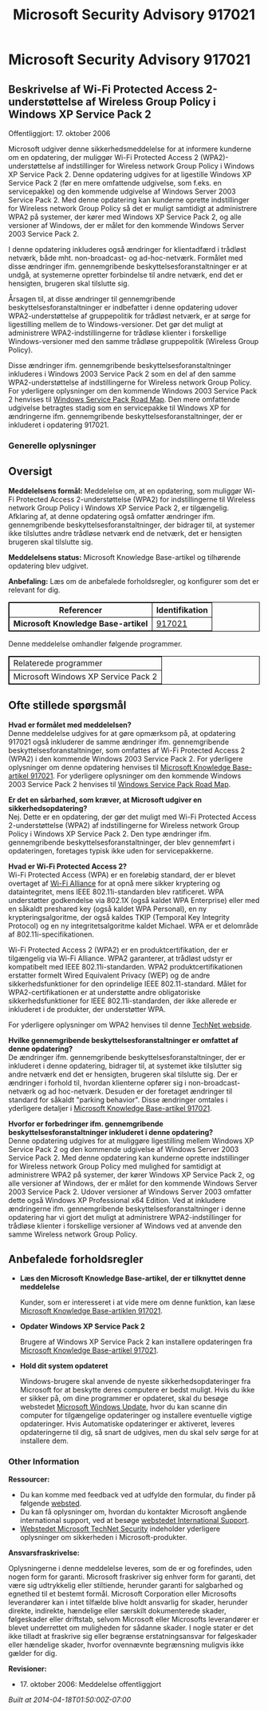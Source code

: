 ﻿---
title: Microsoft Security Advisory 917021
TOCTitle: "917021"
ms:assetid: "917021"
ms:mtpsurl: https://technet.microsoft.com/da-DK/library/917021(v=Security.10)
ms:contentKeyID: 61223857
ms.date: 04/18/2014
mtps_version: v=Security.10
ms.translationtype: HT
---

# Microsoft Security Advisory 917021

## Beskrivelse af Wi-Fi Protected Access 2-understøttelse af Wireless Group Policy i Windows XP Service Pack 2

Offentliggjort: 17. oktober 2006

Microsoft udgiver denne sikkerhedsmeddelelse for at informere kunderne om en opdatering, der muliggør Wi-Fi Protected Access 2 (WPA2)-understøttelse af indstillinger for Wireless network Group Policy i Windows XP Service Pack 2. Denne opdatering udgives for at ligestille Windows XP Service Pack 2 (før en mere omfattende udgivelse, som f.eks. en servicepakke) og den kommende udgivelse af Windows Server 2003 Service Pack 2. Med denne opdatering kan kunderne oprette indstillinger for Wireless network Group Policy så det er muligt samtidigt at administrere WPA2 på systemer, der kører med Windows XP Service Pack 2, og alle versioner af Windows, der er målet for den kommende Windows Server 2003 Service Pack 2.

I denne opdatering inkluderes også ændringer for klientadfærd i trådløst netværk, både mht. non-broadcast- og ad-hoc-netværk. Formålet med disse ændringer ifm. gennemgribende beskyttelsesforanstaltninger er at undgå, at systemerne opretter forbindelse til andre netværk, end det er hensigten, brugeren skal tilslutte sig.

Årsagen til, at disse ændringer til gennemgribende beskyttelsesforanstaltninger er indbefatter i denne opdatering udover WPA2-understøttelse af gruppepolitik for trådløst netværk, er at sørge for ligestilling mellem de to Windows-versioner. Det gør det muligt at administrere WPA2-indstillingerne for trådløse klienter i forskellige Windows-versioner med den samme trådløse gruppepolitik (Wireless Group Policy).

Disse ændringer ifm. gennemgribende beskyttelsesforanstaltninger inkluderes i Windows 2003 Service Pack 2 som en del af den samme WPA2-understøttelse af indstillingerne for Wireless network Group Policy. For yderligere oplysninger om den kommende Windows 2003 Service Pack 2 henvises til [Windows Service Pack Road Map](http://www.microsoft.com/windows/lifecycle/servicepacks.mspx). Den mere omfattende udgivelse betragtes stadig som en servicepakke til Windows XP for ændringerne ifm. gennemgribende beskyttelsesforanstaltninger, der er inkluderet i opdatering 917021.

### Generelle oplysninger

## Oversigt

**Meddelelsens formål:** Meddelelse om, at en opdatering, som muliggør Wi-Fi Protected Access 2-understøttelse (WPA2) for indstillingerne til Wireless network Group Policy i Windows XP Service Pack 2, er tilgængelig. Afklaring af, at denne opdatering også omfatter ændringer ifm. gennemgribende beskyttelsesforanstaltninger, der bidrager til, at systemer ikke tilsluttes andre trådløse netværk end de netværk, det er hensigten brugeren skal tilslutte sig.

**Meddelelsens status:** Microsoft Knowledge Base-artikel og tilhørende opdatering blev udgivet.

**Anbefaling:** Læs om de anbefalede forholdsregler, og konfigurer som det er relevant for dig.

<table style="border:1px solid black;">
<thead>
<tr class="header">
<th style="border:1px solid black;">Referencer</th>
<th style="border:1px solid black;">Identifikation</th>
</tr>
</thead>
<tbody>
<tr class="odd">
<td style="border:1px solid black;"><strong>Microsoft Knowledge Base-artikel</strong></td>
<td style="border:1px solid black;"><a href="http://support.microsoft.com/kb/917021">917021</a></td>
</tr>
</tbody>
</table>


Denne meddelelse omhandler følgende programmer.

<table style="border:1px solid black;">
<tbody>
<tr class="odd">
<td style="border:1px solid black;">Relaterede programmer</td>
</tr>
<tr class="even">
<td style="border:1px solid black;">Microsoft Windows XP Service Pack 2</td>
</tr>
</tbody>
</table>


## Ofte stillede spørgsmål

**Hvad er formålet med meddelelsen?**  
Denne meddelelse udgives for at gøre opmærksom på, at opdatering 917021 også inkluderer de samme ændringer ifm. gennemgribende beskyttelsesforanstaltninger, som omfattes af Wi-Fi Protected Access 2 (WPA2) i den kommende Windows 2003 Service Pack 2. For yderligere oplysninger om denne opdatering henvises til [Microsoft Knowledge Base-artikel 917021](http://support.microsoft.com/kb/917021). For yderligere oplysninger om den kommende Windows 2003 Service Pack 2 henvises til [Windows Service Pack Road Map](http://www.microsoft.com/windows/lifecycle/servicepacks.mspx).

**Er det en sårbarhed, som kræver, at Microsoft udgiver en sikkerhedsopdatering?**  
Nej. Dette er en opdatering, der gør det muligt med Wi-Fi Protected Access 2-understøttelse (WPA2) af indstillingerne for Wireless network Group Policy i Windows XP Service Pack 2. Den type ændringer ifm. gennemgribende beskyttelsesforanstaltninger, der blev gennemført i opdateringen, foretages typisk ikke uden for servicepakkerne.

**Hvad er Wi-Fi Protected Access 2?**  
Wi-Fi Protected Access (WPA) er en foreløbig standard, der er blevet overtaget af [Wi-Fi Alliance](http://www.wi-fialliance.org/opensection/about_overview.php) for at opnå mere sikker kryptering og dataintegritet, mens IEEE 802.11i-standarden blev ratificeret. WPA understøtter godkendelse via 802.1X (også kaldet WPA Enterprise) eller med en såkaldt preshared key (også kaldet WPA Personal), en ny krypteringsalgoritme, der også kaldes TKIP (Temporal Key Integrity Protocol) og en ny integritetsalgoritme kaldet Michael. WPA er et delområde af 802.11i-specifikationen.

Wi-Fi Protected Access 2 (WPA2) er en produktcertifikation, der er tilgængelig via Wi-Fi Alliance. WPA2 garanterer, at trådløst udstyr er kompatibelt med IEEE 802.11i-standarden. WPA2 produktcertifikationen erstatter formelt Wired Equivalent Privacy (WEP) og de andre sikkerhedsfunktioner for den oprindelige IEEE 802.11-standard. Målet for WPA2-certifikationen er at understøtte andre obligatoriske sikkerhedsfunktioner for IEEE 802.11i-standarden, der ikke allerede er inkluderet i de produkter, der understøtter WPA.

For yderligere oplysninger om WPA2 henvises til denne [TechNet webside](http://www.microsoft.com/technet/community/columns/cableguy/cg0505.mspx).

**Hvilke gennemgribende beskyttelsesforanstaltninger er omfattet af denne opdatering?**  
De ændringer ifm. gennemgribende beskyttelsesforanstaltninger, der er inkluderet i denne opdatering, bidrager til, at systemet ikke tilslutter sig andre netværk end det er hensigten, brugeren skal tilslutte sig. Der er ændringer i forhold til, hvordan klienterne opfører sig i non-broadcast-netværk og ad hoc-netværk. Desuden er der foretaget ændringer til standard for såkaldt "parking behavior". Disse ændringer omtales i yderligere detaljer i [Microsoft Knowledge Base-artikel 917021](http://support.microsoft.com/kb/917021).

**Hvorfor er forbedringer ifm. gennemgribende beskyttelsesforanstaltninger inkluderet i denne opdatering?**  
Denne opdatering udgives for at muliggøre ligestilling mellem Windows XP Service Pack 2 og den kommende udgivelse af Windows Server 2003 Service Pack 2. Med denne opdatering kan kunderne oprette indstillinger for Wireless network Group Policy med mulighed for samtidigt at administrere WPA2 på systemer, der kører Windows XP Service Pack 2, og alle versioner af Windows, der er målet for den kommende Windows Server 2003 Service Pack 2. Udover versioner af Windows Server 2003 omfatter dette også Windows XP Professional x64 Edition. Ved at inkludere ændringerne ifm. gennemgribende beskyttelsesforanstaltninger i denne opdatering har vi gjort det muligt at administrere WPA2-indstillinger for trådløse klienter i forskellige versioner af Windows ved at anvende den samme Wireless network Group Policy.

## Anbefalede forholdsregler

  - **Læs den Microsoft Knowledge Base-artikel, der er tilknyttet denne meddelelse**
    
    Kunder, som er interesseret i at vide mere om denne funktion, kan læse [Microsoft Knowledge Base-artiklen 917021](http://support.microsoft.com/kb/917021).

  - **Opdater Windows XP Service Pack 2**
    
    Brugere af Windows XP Service Pack 2 kan installere opdateringen fra [Microsoft Knowledge Base-artikel 917021](http://support.microsoft.com/kb/917021).

  - **Hold dit system opdateret**
    
    Windows-brugere skal anvende de nyeste sikkerhedsopdateringer fra Microsoft for at beskytte deres computere er bedst muligt. Hvis du ikke er sikker på, om dine programmer er opdateret, skal du besøge webstedet [Microsoft Windows Update](http://update.microsoft.com/microsoftupdate/), hvor du kan scanne din computer for tilgængelige opdateringer og installere eventuelle vigtige opdateringer. Hvis Automatiske opdateringer er aktiveret, leveres opdateringerne til dig, så snart de udgives, men du skal selv sørge for at installere dem.

### Other Information

**Ressourcer:**

  - Du kan komme med feedback ved at udfylde den formular, du finder på følgende [websted](https://support.microsoft.com/common/survey.aspx?scid=sw;en;1257&amp;showpage=1&amp;ws=technet&amp;sd=tech).
  - Du kan få oplysninger om, hvordan du kontakter Microsoft angående international support, ved at besøge [webstedet International Support](http://go.microsoft.com/fwlink/?linkid=21155).
  - [Webstedet Microsoft TechNet Security](http://go.microsoft.com/fwlink/?linkid=21132) indeholder yderligere oplysninger om sikkerheden i Microsoft-produkter.

**Ansvarsfraskrivelse:**

Oplysningerne i denne meddelelse leveres, som de er og forefindes, uden nogen form for garanti. Microsoft fraskriver sig enhver form for garanti, det være sig udtrykkelig eller stiltiende, herunder garanti for salgbarhed og egnethed til et bestemt formål. Microsoft Corporation eller Microsofts leverandører kan i intet tilfælde blive holdt ansvarlig for skader, herunder direkte, indirekte, hændelige eller særskilt dokumenterede skader, følgeskader eller driftstab, selvom Microsoft eller Microsofts leverandører er blevet underrettet om muligheden for sådanne skader. I nogle stater er det ikke tilladt at fraskrive sig eller begrænse erstatningsansvar for følgeskader eller hændelige skader, hvorfor ovennævnte begrænsning muligvis ikke gælder for dig.

**Revisioner:**

  - 17\. oktober 2006: Meddelelse offentliggjort

*Built at 2014-04-18T01:50:00Z-07:00*


